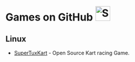 # Games on GitHub <img src="http://i.imgur.com/Cj4rMrS.gif" height="40" alt="Swimming Octocat" title="Games on GitHub">

## Linux

* [SuperTuxKart](https://github.com/rexjohannes/games/wiki/SuperTuxKart) - Open Source Kart racing Game.
